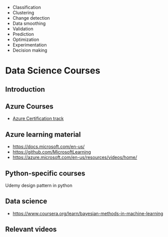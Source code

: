 * Classification
* Clustering
* Change detection
* Data smoothing
* Validation
* Prediction
* Optimization
* Experimentation
* Decision making

# Data Science Courses

## Introduction

## Azure Courses

* [Azure Certification track](https://images.globalknowledge.com/wwwimages/web/documents/certification-tracks/microsoft-azure-global-knowledge-certification-tracks-en-us.pdf)

## Azure learning material

* https://docs.microsoft.com/en-us/
* https://github.com/MicrosoftLearning
* https://azure.microsoft.com/en-us/resources/videos/home/

## Python-specific courses

Udemy design pattern in python

## Data science

* https://www.coursera.org/learn/bayesian-methods-in-machine-learning

## Relevant videos

